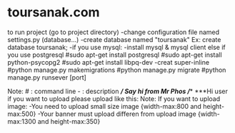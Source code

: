 # toursanak.com

to run project (go to project directory)
	-change configuration file named settings.py (database...)
	-create database named "toursanak"
		Ex: create database toursanak;
	-if you use mysql:
			-install mysql & mysql client 
	else if you use postgresql 
		#sudo apt-get install postgresql
		#sudo apt-get install python-psycopg2
		#sudo apt-get install libpq-dev
	-creat super-inline
	#python manage.py makemigrations
	#python manage.py migrate
	#python manage.py runsever [port]
	


Note:
	# : command line
	- : description
********/* Say hi from Mr Phos */*********
***Hi user if you want to upload please upload like this:
Note: If you want to upload image:
	-You need to upload small size image {width-max:800 and height-max:500}
	-Your banner must upload differen from upload image {width-max:1300 and height-max:350}


